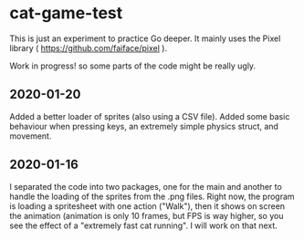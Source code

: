 # cat-game-test
This is just an experiment to practice Go deeper.
It mainly uses the Pixel library ( https://github.com/faiface/pixel ).

Work in progress! so some parts of the code might be really ugly.
## 2020-01-20
Added a better loader of sprites (also using a CSV file). 
Added some basic behaviour when pressing keys, an extremely simple physics struct, and movement.

## 2020-01-16
I separated the code into two packages, one for the main and another to handle the loading of the sprites from the .png files.
Right now, the program is loading a spritesheet with one action ("Walk"), then it shows on screen the animation (animation is only 10 frames, but FPS is way higher, so you see the effect of a "extremely fast cat running". I will work on that next.
